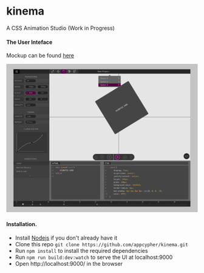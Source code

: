 # kinema
A CSS Animation Studio (Work in Progress)

#### The User Inteface
Mockup can be found [here](https://www.figma.com/file/ywemwNYU9Mll91LS8zg7p1/kinema?node-id=69%3A219)

![Kinema](media/images/kinema.png)

#### Installation.
  * Install [Nodejs](https://nodejs.org/en/download/) if you don't already have it
  * Clone this repo ```git clone https://github.com/appcypher/kinema.git```
  * Run ```npm install``` to install the required dependencies
  * Run ```npm run build:dev:watch``` to serve the UI at localhost:9000
  * Open http://localhost:9000/ in the browser
